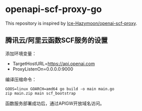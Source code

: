 # openapi-scf-proxy-go
This repository is inspired by [Ice-Hazymoon/openai-scf-proxy](https://github.com/Ice-Hazymoon/openai-scf-proxy).

## 腾讯云/阿里云函数SCF服务的设置
添加环境变量：
* TargetHostURL=https://api.openai.com
* ProxyListenOn=0.0.0.0:9000

编译压缩命令：
```shell
GOOS=linux GOARCH=amd64 go build -o main main.go
zip main.zip main scf_bootstrap
```

函数服务部署成功后，通过APIGW开放域名访问。
